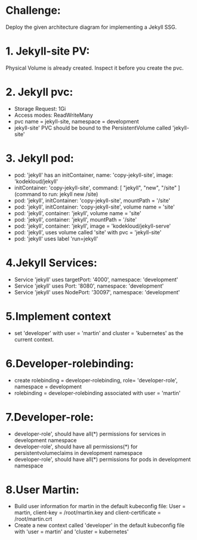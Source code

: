 # Challenge: 
  Deploy the given architecture diagram for implementing a Jekyll SSG.
  
# 1. Jekyll-site PV: 
  Physical Volume is already created. Inspect it before you create the pvc.

# 2. Jekyll  pvc: 
- Storage Request: 1Gi
- Access modes: ReadWriteMany
- pvc name = jekyll-site, namespace = development
- jekyll-site' PVC should be bound to the PersistentVolume called 'jekyll-site'

# 3. Jekyll pod:

- pod: 'jekyll' has an initContainer, name: 'copy-jekyll-site', image: 'kodekloud/jekyll'
- initContainer: 'copy-jekyll-site', command: [ "jekyll", "new", "/site" ] (command to run: jekyll new /site)
- pod: 'jekyll', initContainer: 'copy-jekyll-site', mountPath = '/site'
- pod: 'jekyll', initContainer: 'copy-jekyll-site', volume name = 'site'
- pod: 'jekyll', container: 'jekyll', volume name = 'site'
- pod: 'jekyll', container: 'jekyll', mountPath = '/site'
- pod: 'jekyll', container: 'jekyll', image = 'kodekloud/jekyll-serve'
- pod: 'jekyll', uses volume called 'site' with pvc = 'jekyll-site'
- pod: 'jekyll' uses label 'run=jekyll'

# 4.Jekyll  Services:

- Service 'jekyll' uses targetPort: '4000', namespace: 'development'
- Service 'jekyll' uses Port: '8080', namespace: 'development'
- Service 'jekyll' uses NodePort: '30097', namespace: 'development'

# 5.Implement context 
- set 'developer' with user = 'martin' and cluster = 'kubernetes' as the current context.

# 6.Developer-rolebinding:
- create rolebinding = developer-rolebinding, role= 'developer-role', namespace = development
- rolebinding = developer-rolebinding associated with user = 'martin'

# 7.Developer-role: 
- developer-role', should have all(*) permissions for services in development namespace
- developer-role', should have all permissions(*) for persistentvolumeclaims in development namespace
- developer-role', should have all(*) permissions for pods in development namespace

# 8.User Martin:
- Build user information for martin in the default kubeconfig file: User = martin, client-key = /root/martin.key and client-certificate = /root/martin.crt
- Create a new context called 'developer' in the default kubeconfig file with 'user = martin' and 'cluster = kubernetes'
